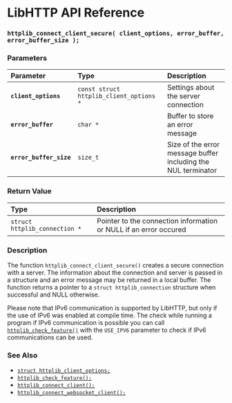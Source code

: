 # LibHTTP API Reference

### `httplib_connect_client_secure( client_options, error_buffer, error_buffer_size );`

### Parameters

| Parameter | Type | Description |
| :--- | :--- | :--- |
|**`client_options`**|`const struct httplib_client_options *`|Settings about the server connection|
|**`error_buffer`**|`char *`|Buffer to store an error message|
|**`error_buffer_size`**|`size_t`|Size of the error message buffer including the NUL terminator|

### Return Value

| Type | Description |
| :--- | :--- |
|`struct httplib_connection *`|Pointer to the connection information or NULL if an error occured|

### Description

The function `httplib_connect_client_secure()` creates a secure connection with a server. The information about the connection and server is passed in a structure and an error message may be returned in a local buffer. The function returns a pointer to a `struct httplib_connection` structure when successful and NULL otherwise.

Please note that IPv6 communication is supported by LibHTTP, but only if the use of IPv6 was enabled at compile time. The check while running a program if IPv6 communication is possible you can call [`httplib_check_feature()`](httplib_check_feature.md) with the `USE_IPV6` parameter to check if IPv6 communications can be used.

### See Also

* [`struct httplib_client_options;`](httplib_client_options.md)
* [`httplib_check_feature();`](httplib_check_feature.md)
* [`httplib_connect_client();`](httplib_connect_client.md)
* [`httplib_connect_websocket_client();`](httplib_connect_websocket_client.md)
